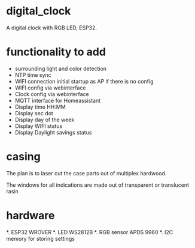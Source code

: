 # digital_clock
A digital clock with RGB LED, ESP32.

# functionality to add
* surrounding light and color detection
* NTP time sync
* WIFI connection initial startup as AP if there is no config
* WIFI config via webinterface
* Clock config via webinterface
* MQTT interface for Homeassistant
* Display time HH:MM
* Display sec dot
* Display day of the week
* Display WIFI status
* Display Daylight savings status

# casing
The plan is to laser cut the case parts out of multiplex hardwood. 

The windows for all indications are made out of transparent or translucent rasin

# hardware
*. ESP32 WROVER
*. LED WS2812B
*. RGB sensor APDS 9960
*. I2C memory for storing settings
